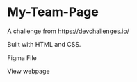 # My-Team-Page
 
A challenge from https://devchallenges.io/

Built with HTML and CSS.

Figma File 

View webpage 
